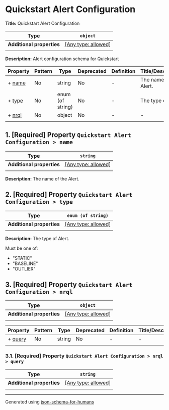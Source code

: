 # Quickstart Alert Configuration

**Title:** Quickstart Alert Configuration

| Type                      | `object`                                                                  |
| ------------------------- | ------------------------------------------------------------------------- |
| **Additional properties** | [[Any type: allowed]](# "Additional Properties of any type are allowed.") |
|                           |                                                                           |

**Description:** Alert configuration schema for Quickstart

| Property         | Pattern | Type             | Deprecated | Definition | Title/Description      |
| ---------------- | ------- | ---------------- | ---------- | ---------- | ---------------------- |
| + [name](#name ) | No      | string           | No         | -          | The name of the Alert. |
| + [type](#type ) | No      | enum (of string) | No         | -          | The type of Alert.     |
| + [nrql](#nrql ) | No      | object           | No         | -          | -                      |
|                  |         |                  |            |            |                        |

## <a name="name"></a>1. [Required] Property `Quickstart Alert Configuration > name`

| Type                      | `string`                                                                  |
| ------------------------- | ------------------------------------------------------------------------- |
| **Additional properties** | [[Any type: allowed]](# "Additional Properties of any type are allowed.") |
|                           |                                                                           |

**Description:** The name of the Alert.

## <a name="type"></a>2. [Required] Property `Quickstart Alert Configuration > type`

| Type                      | `enum (of string)`                                                        |
| ------------------------- | ------------------------------------------------------------------------- |
| **Additional properties** | [[Any type: allowed]](# "Additional Properties of any type are allowed.") |
|                           |                                                                           |

**Description:** The type of Alert.

Must be one of:
* "STATIC"
* "BASELINE"
* "OUTLIER"

## <a name="nrql"></a>3. [Required] Property `Quickstart Alert Configuration > nrql`

| Type                      | `object`                                                                  |
| ------------------------- | ------------------------------------------------------------------------- |
| **Additional properties** | [[Any type: allowed]](# "Additional Properties of any type are allowed.") |
|                           |                                                                           |

| Property                | Pattern | Type   | Deprecated | Definition | Title/Description |
| ----------------------- | ------- | ------ | ---------- | ---------- | ----------------- |
| + [query](#nrql_query ) | No      | string | No         | -          | -                 |
|                         |         |        |            |            |                   |

### <a name="nrql_query"></a>3.1. [Required] Property `Quickstart Alert Configuration > nrql > query`

| Type                      | `string`                                                                  |
| ------------------------- | ------------------------------------------------------------------------- |
| **Additional properties** | [[Any type: allowed]](# "Additional Properties of any type are allowed.") |
|                           |                                                                           |

----------------------------------------------------------------------------------------------------------------------------
Generated using [json-schema-for-humans](https://github.com/coveooss/json-schema-for-humans)